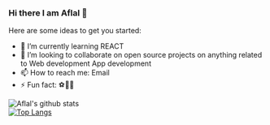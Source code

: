 ### Hi there I am Aflal 👋

Here are some ideas to get you started:

- 🌱 I’m currently learning REACT
- 👯 I’m looking to collaborate on open source projects on anything related to Web development App development 
- 📫 How to reach me: Email
- ⚡ Fun fact: ⚽🦾😆

![Aflal's github stats](https://github-readme-stats.vercel.app/api?username=af1a1&show_icons=true&theme=radical)
</br>
[![Top Langs](https://github-readme-stats.vercel.app/api/top-langs/?username=af1a1)](https://github.com/af1a1/github-readme-stats)
</br>

